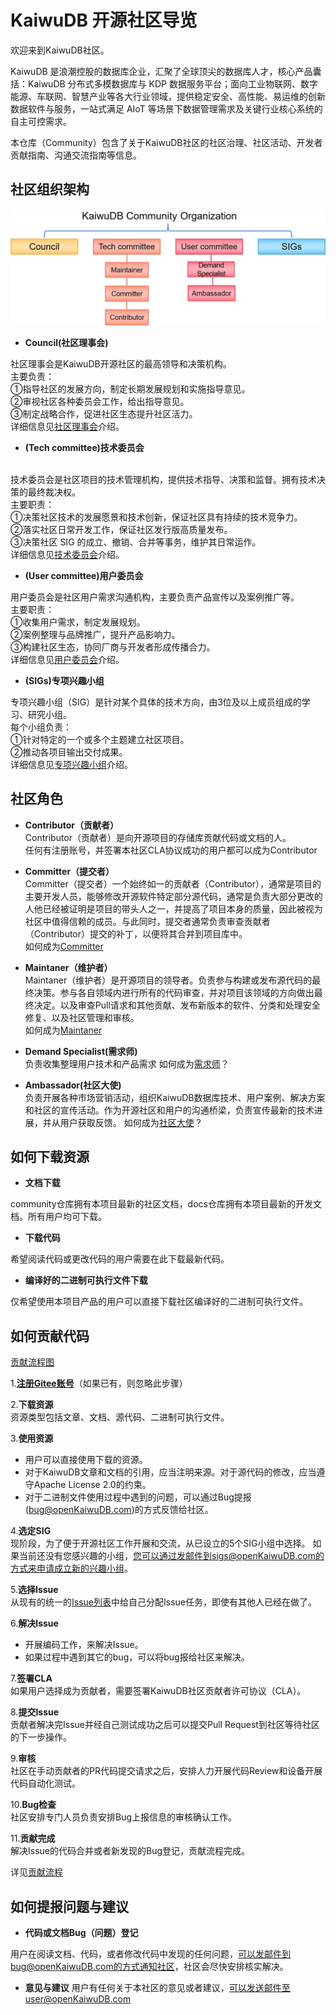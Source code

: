 # KaiwuDB 开源社区导览

欢迎来到KaiwuDB社区。

KaiwuDB 是浪潮控股的数据库企业，汇聚了全球顶尖的数据库人才，核心产品囊括：KaiwuDB 分布式多模数据库与 KDP 数据服务平台；面向工业物联网、数字能源、车联网、智慧产业等各大行业领域，提供稳定安全、高性能、易运维的创新数据软件与服务，一站式满足 AIoT 等场景下数据管理需求及关键行业核心系统的自主可控需求。

本仓库（Community）包含了关于KaiwuDB社区的社区治理、社区活动、开发者贡献指南、沟通交流指南等信息。

## 社区组织架构

![社区组织架构图](/Figures/Organization_structure.png)


- **Council(社区理事会)**

社区理事会是KaiwuDB开源社区的最高领导和决策机构。 
<br>主要负责：  
①指导社区的发展方向，制定长期发展规划和实施指导意见。  
②审视社区各种委员会工作，给出指导意见。
<br>③制定战略合作，促进社区生态提升社区活力。
<br>详细信息见[社区理事会](Council.md)介绍。

- **(Tech committee)技术委员会**

<br>技术委员会是社区项目的技术管理机构，提供技术指导、决策和监督。拥有技术决策的最终裁决权。<br>主要职责：
<br>①决策社区技术的发展愿景和技术创新，保证社区具有持续的技术竞争力。
<br>②落实社区日常开发工作，保证社区发行版高质量发布。
<br>③决策社区 SIG 的成立、撤销、合并等事务，维护其日常运作。
<br>详细信息见[技术委员会](Tech_committee.md)介绍。

- **(User committee)用户委员会**

用户委员会是社区用户需求沟通机构，主要负责产品宣传以及案例推广等。<br>主要职责：
<br>①收集用户需求，制定发展规划。
<br>②案例整理与品牌推广，提升产品影响力。
<br>③构建社区生态，协同厂商与开发者形成传播合力。
<br>详细信息见[用户委员会](User_committee.md)介绍。

- **(SIGs)专项兴趣小组**

专项兴趣小组（SIG）是针对某个具体的技术方向，由3位及以上成员组成的学习、研究小组。
<br>每个小组负责：
<br>①针对特定的一个或多个主题建立社区项目。
<br>②推动各项目输出交付成果。
<br>详细信息见[专项兴趣小组](SIGs.md)介绍。
## 社区角色
- **Contributor（贡献者）**
<br>Contributor（贡献者）是向开源项目的存储库贡献代码或文档的人。
<br>任何有注册账号，并签署本社区CLA协议成功的用户都可以成为Contributor

- **Committer（提交者）**
<br>Committer（提交者）一个始终如一的贡献者（Contributor），通常是项目的主要开发人员，能够修改开源软件特定部分源代码，通常是负责大部分更改的人他已经被证明是项目的带头人之一，并提高了项目本身的质量，因此被视为社区中值得信赖的成员。与此同时，提交者通常负责审查贡献者（Contributor）提交的补丁，以便将其合并到项目库中。
<br>如何成为[Committer](Tech_committee.md)

- **Maintaner（维护者）**
<br>Maintaner（维护者）是开源项目的领导者。负责参与构建或发布源代码的最终决策。参与各自领域内进行所有的代码审查，并对项目该领域的方向做出最终决定。以及审查Pull请求和其他贡献、发布新版本的软件、分类和处理安全修复、以及社区管理和审核。
<br>如何成为[Maintaner](Tech_committee.md)

- **Demand Specialist(需求师)**
<br>负责收集整理用户技术和产品需求
如何成为[需求师](User_committee.md)？
- **Ambassador(社区大使)**
<br>负责开展各种市场营销活动，组织KaiwuDB数据库技术、用户案例、解决方案和社区的宣传活动。作为开源社区和用户的沟通桥梁，负责宣传最新的技术进展，并从用户获取反馈。
如何成为[社区大使](User_committee.md)？
## 如何下载资源
- **文档下载**

community仓库拥有本项目最新的社区文档，docs仓库拥有本项目最新的开发文档。所有用户均可下载。

- **下载代码**

希望阅读代码或更改代码的用户需要在此下载最新代码。

- **编译好的二进制可执行文件下载**

仅希望使用本项目产品的用户可以直接下载社区编译好的二进制可执行文件。
## 如何贡献代码
[贡献流程图](/Figures/KaiwuDB_contribute_process.png)

1.[**注册Gitee账号**](https://gitee.com/signup?redirect_to_url=%2F)（如果已有，则忽略此步骤）

2.**下载资源**
<br>资源类型包括文章、文档、源代码、二进制可执行文件。

3.**使用资源**

- 用户可以直接使用下载的资源。
- 对于KaiwuDB文章和文档的引用，应当注明来源。对于源代码的修改，应当遵守Apache License 2.0的约束。
- 对于二进制文件使用过程中遇到的问题，可以通过Bug提报(bug@openKaiwuDB.com)的方式反馈给社区。

4.**选定SIG**
<br>现阶段，为了便于开源社区工作开展和交流，从已设立的5个SIG小组中选择。
如果当前还没有您感兴趣的小组，您可以通过发邮件到sigs@openKaiwuDB.com的方式来申请成立新的兴趣小组。

5.**选择Issue**
<br>从现有的统一的[Issue列表](https://gitee.com/kaiwudb-opensource/issues)中给自己分配Issue任务，即使有其他人已经在做了。

6.**解决Issue**

- 开展编码工作，来解决Issue。
- 如果过程中遇到其它的bug，可以将bug报给社区来解决。

7.**签署CLA**
<br>如果用户选择成为贡献者，需要签署KaiwuDB社区贡献者许可协议（CLA）。

8.**提交Issue**
<br>贡献者解决完Issue并经自己测试成功之后可以提交Pull Request到社区等待社区的下一步操作。

9.**审核**
<br>社区在手动贡献者的PR代码提交请求之后，安排人力开展代码Review和设备开展代码自动化测试。

10.**Bug检查**
<br>社区安排专门人员负责安排Bug上报信息的审核确认工作。

11.**贡献完成**
<br>解决Issue的代码合并或者新发现的Bug登记，贡献流程完成。

详见[贡献流程](Contribute_process.md)

## 如何提报问题与建议
- **代码或文档Bug（问题）登记**

用户在阅读文档、代码，或者修改代码中发现的任何问题，可以发邮件到bug@openKaiwuDB.com的方式通知社区，社区会尽快安排核实解决。

- **意见与建议**
用户有任何关于本社区的意见或者建议，可以发送邮件至user@openKaiwuDB.com
